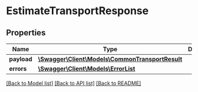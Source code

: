 # EstimateTransportResponse

## Properties
Name | Type | Description | Notes
------------ | ------------- | ------------- | -------------
**payload** | [**\Swagger\Client\Models\CommonTransportResult**](CommonTransportResult.md) |  | [optional] 
**errors** | [**\Swagger\Client\Models\ErrorList**](ErrorList.md) |  | [optional] 

[[Back to Model list]](../../README.md#documentation-for-models) [[Back to API list]](../../README.md#documentation-for-api-endpoints) [[Back to README]](../../README.md)

